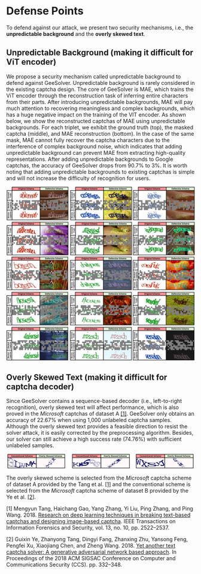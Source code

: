 # Defense Points


To defend against our attack, we present two security mechanisms, i.e., the **unpredictable background** and the **overly skewed text**.

## Unpredictable Background  (making it difficult for ViT encoder)

We propose a security mechanism called unpredictable background to defend against GeeSolver. Unpredictable background is rarely considered in the existing captcha design. The core of GeeSolver is MAE, which trains the ViT encoder through the reconstruction task of inferring entire characters from their parts. 
After introducing unpredictable backgrounds, MAE will pay much attention to recovering meaningless and complex backgrounds, which has a huge negative impact on the training of the VIT encoder. 
As shown below, we show the reconstructed captchas of MAE using unpredictable backgrounds. For each triplet, we exhibit the ground truth (top), the masked captcha (middle), and MAE reconstruction (bottom). 
In the case of the same mask, MAE cannot fully recover the captcha characters due to the interference of complex background noise, which indicates that adding unpredictable background can prevent MAE from extracting high-quality representations.
After adding unpredictable backgrounds to Google captchas, the accuracy of GeeSolver drops from 90.7% to 3%. It is worth noting that adding unpredictable backgrounds to existing captchas is simple and will not increase the difficulty of recognition for users.

<div align=center> <img src="https://github.com/Anonymous-GeeSolver/GeeSolver/blob/main/DefensePoints/new_captcha.jpg" width="850px"></div>

## Overly Skewed Text (making it difficult for captcha decoder) 

Since GeeSolver contains a sequence-based decoder (i.e., left-to-right recognition), overly skewed text will affect performance, which is also proved in the *Microsoft* captchas of dataset A [[1]](https://ieeexplore.ieee.org/document/8327894). GeeSolver only obtains an accuracy of 22.67% when using 1,000 unlabeled captcha samples. Although the overly skewed text provides a feasible direction to resist the solver attack, it is easily corrected by the preprocessing algorithm. Besides, our solver can still achieve a high success rate (74.76%) with sufficient unlabeled samples.

<div align=center> <img src="https://github.com/Anonymous-GeeSolver/GeeSolver/blob/main/DefensePoints/skewed_captcha.jpg" width="1000px"></div>

The overly skewed scheme is selected from the *Microsoft* captcha scheme of dataset A provided by the Tang et al. [[1]](https://ieeexplore.ieee.org/document/8327894) and the conventional scheme is selected from the *Microsoft* captcha scheme of dataset B provided by the Ye et al. [[2]](https://dl.acm.org/doi/10.1145/3243734.3243754).

[1] Mengyun Tang, Haichang Gao, Yang Zhang, Yi Liu, Ping Zhang, and Ping Wang. 2018. [Research on deep learning techniques in breaking text-based captchas and
designing image-based captcha](https://ieeexplore.ieee.org/document/8327894). IEEE Transactions on Information Forensics and Security, vol. 13, no. 10, pp. 2522–2537.

[2] Guixin Ye, Zhanyong Tang, Dingyi Fang, Zhanxing Zhu, Yansong Feng, Pengfei Xu, Xiaojiang Chen, and Zheng Wang. 2018. [Yet another text captcha solver: A
generative adversarial network based approach](https://dl.acm.org/doi/10.1145/3243734.3243754). In Proceedings of the 2018 ACM SIGSAC Conference on Computer and Communications Security (CCS). pp. 332–348.
